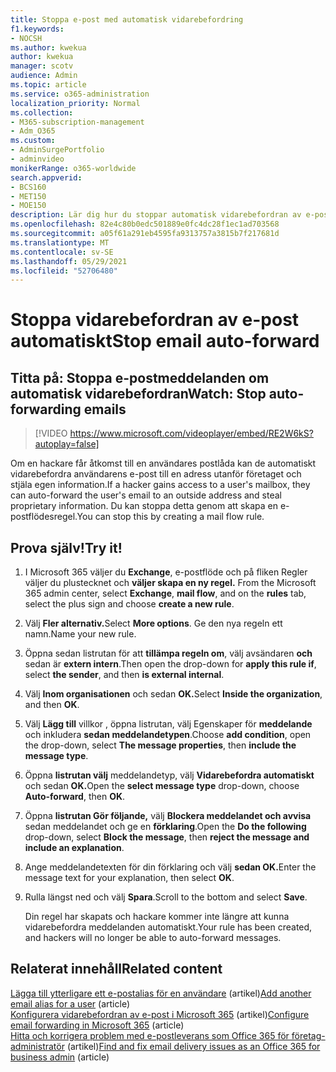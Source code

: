 ```yaml
---
title: Stoppa e-post med automatisk vidarebefordring
f1.keywords:
- NOCSH
ms.author: kwekua
author: kwekua
manager: scotv
audience: Admin
ms.topic: article
ms.service: o365-administration
localization_priority: Normal
ms.collection:
- M365-subscription-management
- Adm_O365
ms.custom:
- AdminSurgePortfolio
- adminvideo
monikerRange: o365-worldwide
search.appverid:
- BCS160
- MET150
- MOE150
description: Lär dig hur du stoppar automatisk vidarebefordran av e-postmeddelanden genom att skapa en e-postflödesregel för att undvika stöld av upphovsrättsskyddad information.
ms.openlocfilehash: 82e4c80b0edc501889e0fc4dc28f1ec1ad703568
ms.sourcegitcommit: a05f61a291eb4595fa9313757a3815b7f217681d
ms.translationtype: MT
ms.contentlocale: sv-SE
ms.lasthandoff: 05/29/2021
ms.locfileid: "52706480"
---
```

# <a name="stop-email-auto-forward"></a><span data-ttu-id="16bd3-103">Stoppa vidarebefordran av e-post automatiskt</span><span class="sxs-lookup"><span data-stu-id="16bd3-103">Stop email auto-forward</span></span>

## <a name="watch-stop-auto-forwarding-emails"></a><span data-ttu-id="16bd3-104">Titta på: Stoppa e-postmeddelanden om automatisk vidarebefordran</span><span class="sxs-lookup"><span data-stu-id="16bd3-104">Watch: Stop auto-forwarding emails</span></span>

> [!VIDEO https://www.microsoft.com/videoplayer/embed/RE2W6kS?autoplay=false]

<span data-ttu-id="16bd3-105">Om en hackare får åtkomst till en användares postlåda kan de automatiskt vidarebefordra användarens e-post till en adress utanför företaget och stjäla egen information.</span><span class="sxs-lookup"><span data-stu-id="16bd3-105">If a hacker gains access to a user's mailbox, they can auto-forward the user's email to an outside address and steal proprietary information.</span></span> <span data-ttu-id="16bd3-106">Du kan stoppa detta genom att skapa en e-postflödesregel.</span><span class="sxs-lookup"><span data-stu-id="16bd3-106">You can stop this by creating a mail flow rule.</span></span>

## <a name="try-it"></a><span data-ttu-id="16bd3-107">Prova själv!</span><span class="sxs-lookup"><span data-stu-id="16bd3-107">Try it!</span></span>

1. <span data-ttu-id="16bd3-108">I Microsoft 365 väljer du **Exchange**, e-postflöde och på  fliken Regler väljer du plustecknet och **väljer skapa en ny regel.** </span><span class="sxs-lookup"><span data-stu-id="16bd3-108">From the Microsoft 365 admin center, select **Exchange**, **mail flow**, and on the **rules** tab, select the plus sign and choose **create a new rule**.</span></span>
1. <span data-ttu-id="16bd3-109">Välj **Fler alternativ.**</span><span class="sxs-lookup"><span data-stu-id="16bd3-109">Select **More options**.</span></span> <span data-ttu-id="16bd3-110">Ge den nya regeln ett namn.</span><span class="sxs-lookup"><span data-stu-id="16bd3-110">Name your new rule.</span></span>
1. <span data-ttu-id="16bd3-111">Öppna sedan listrutan för att **tillämpa regeln om**, välj avsändaren **och** sedan är **extern intern**.</span><span class="sxs-lookup"><span data-stu-id="16bd3-111">Then open the drop-down for **apply this rule if**, select **the sender**, and then **is external internal**.</span></span>
1. <span data-ttu-id="16bd3-112">Välj **Inom organisationen** och sedan **OK.**</span><span class="sxs-lookup"><span data-stu-id="16bd3-112">Select **Inside the organization**, and then **OK**.</span></span>
1. <span data-ttu-id="16bd3-113">Välj **Lägg till** villkor , öppna listrutan, välj Egenskaper för **meddelande** och inkludera **sedan meddelandetypen**.</span><span class="sxs-lookup"><span data-stu-id="16bd3-113">Choose **add condition**, open the drop-down, select **The message properties**, then **include the message type**.</span></span>
1. <span data-ttu-id="16bd3-114">Öppna **listrutan välj** meddelandetyp, välj **Vidarebefordra automatiskt** och sedan **OK.**</span><span class="sxs-lookup"><span data-stu-id="16bd3-114">Open the **select message type** drop-down, choose **Auto-forward**, then **OK**.</span></span>
1. <span data-ttu-id="16bd3-115">Öppna **listrutan Gör följande,** välj **Blockera meddelandet och avvisa** sedan meddelandet och ge en **förklaring**.</span><span class="sxs-lookup"><span data-stu-id="16bd3-115">Open the **Do the following** drop-down, select **Block the message**, then **reject the message and include an explanation**.</span></span>
1. <span data-ttu-id="16bd3-116">Ange meddelandetexten för din förklaring och välj **sedan OK.**</span><span class="sxs-lookup"><span data-stu-id="16bd3-116">Enter the message text for your explanation, then select **OK**.</span></span>
1. <span data-ttu-id="16bd3-117">Rulla längst ned och välj **Spara**.</span><span class="sxs-lookup"><span data-stu-id="16bd3-117">Scroll to the bottom and select **Save**.</span></span>

    <span data-ttu-id="16bd3-118">Din regel har skapats och hackare kommer inte längre att kunna vidarebefordra meddelanden automatiskt.</span><span class="sxs-lookup"><span data-stu-id="16bd3-118">Your rule has been created, and hackers will no longer be able to auto-forward messages.</span></span>

## <a name="related-content"></a><span data-ttu-id="16bd3-119">Relaterat innehåll</span><span class="sxs-lookup"><span data-stu-id="16bd3-119">Related content</span></span>

<span data-ttu-id="16bd3-120">[Lägga till ytterligare ett e-postalias för en användare](../admin/email/add-another-email-alias-for-a-user.md) (artikel)</span><span class="sxs-lookup"><span data-stu-id="16bd3-120">[Add another email alias for a user](../admin/email/add-another-email-alias-for-a-user.md) (article)</span></span>\
<span data-ttu-id="16bd3-121">[Konfigurera vidarebefordran av e-post i Microsoft 365](../admin/email/configure-email-forwarding.md) (artikel)</span><span class="sxs-lookup"><span data-stu-id="16bd3-121">[Configure email forwarding in Microsoft 365](../admin/email/configure-email-forwarding.md) (article)</span></span>\
<span data-ttu-id="16bd3-122">[Hitta och korrigera problem med e-postleverans som Office 365 för företag-administratör](/exchange/troubleshoot/email-delivery/email-delivery-issues) (artikel)</span><span class="sxs-lookup"><span data-stu-id="16bd3-122">[Find and fix email delivery issues as an Office 365 for business admin](/exchange/troubleshoot/email-delivery/email-delivery-issues) (article)</span></span>